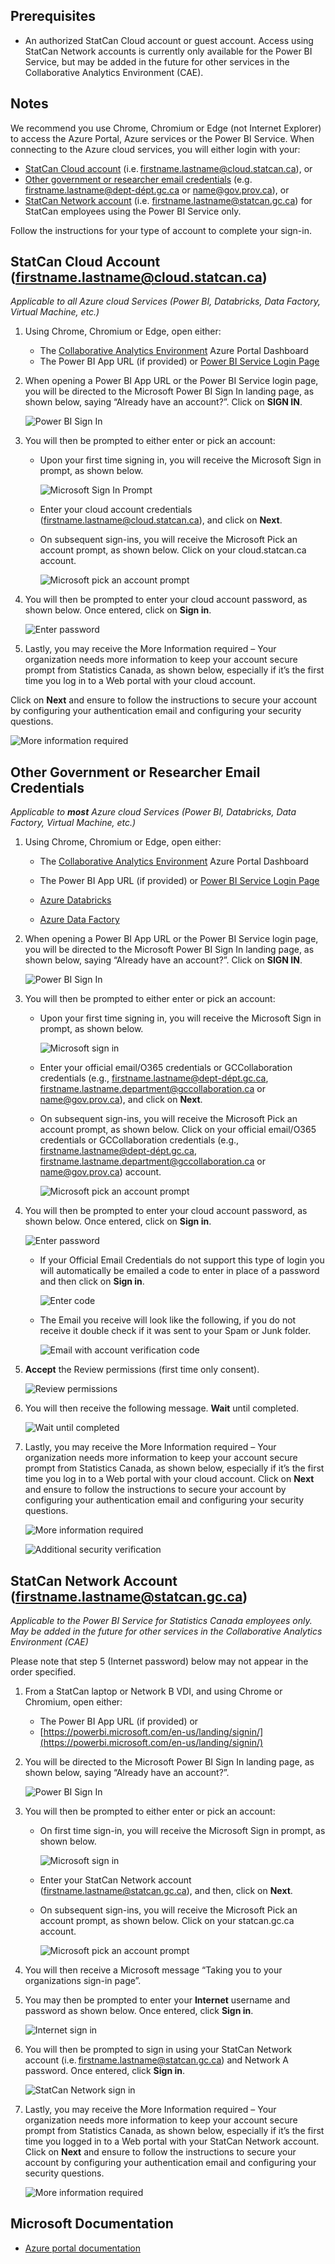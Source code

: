 ## Prerequisites
- An authorized StatCan Cloud account or guest account. Access using StatCan Network accounts is currently only available for the Power BI Service, but may be added in the future for other services in the Collaborative Analytics Environment (CAE).

## Notes 
We recommend you use Chrome, Chromium or Edge (not Internet Explorer) to access the Azure Portal, Azure services or the Power BI Service.
When connecting to the Azure cloud services, you will either login with your:  
- [StatCan Cloud account](#statcan-cloud-account-firstnamelastnamecloudstatcanca) (i.e. firstname.lastname@cloud.statcan.ca), or
- [Other government or researcher email credentials](#other-government-or-researcher-email-credentials) (e.g. firstname.lastname@dept-dépt.gc.ca or name@gov.prov.ca), or
- [StatCan Network account](#statcan-network-account-firstnamelastnamestatcangcca) (i.e. firstname.lastname@statcan.gc.ca) for StatCan employees using the Power BI Service only.  

Follow the instructions for your type of account to complete your sign-in. 

## StatCan Cloud Account (firstname.lastname@cloud.statcan.ca)
*Applicable to all Azure cloud Services (Power BI, Databricks, Data Factory, Virtual Machine, etc.)*

1. Using Chrome, Chromium or Edge, open either:   
    - The [Collaborative Analytics Environment](https://portal.azure.com/#@cloud.statcan.ca/dashboard/arm/subscriptions/d2d3c198-2275-4c7b-bd79-0fc949819c0e/resourcegroups/dashboards/providers/microsoft.portal/dashboards/82e4ac29-4a7f-4ba0-9244-67835193508a) Azure Portal Dashboard
    - The Power BI App URL (if provided) or [Power BI Service Login Page](https://powerbi.microsoft.com/en-us/landing/signin/)  
    
2. When opening a Power BI App URL or the Power BI Service login page, you will be directed to the Microsoft Power BI Sign In landing page, as shown below, saying “Already have an account?”. Click on **SIGN IN**.  

    ![Power BI Sign In](images/PowerBI/image001.png)  

3. You will then be prompted to either enter or pick an account:  

    - Upon your first time signing in, you will receive the Microsoft Sign in prompt, as shown below.  
   
        ![Microsoft Sign In Prompt](images/PowerBI/image007.png)  

    - Enter your cloud account credentials (firstname.lastname@cloud.statcan.ca), and click on **Next**.  

    - On subsequent sign-ins, you will receive the Microsoft Pick an account prompt, as shown below. Click on your cloud.statcan.ca account.  

        ![Microsoft pick an account prompt](images/PowerBI/image008.png)  

4. You will then be prompted to enter your cloud account password, as shown below. Once entered, click on **Sign in**.  

    ![Enter password](images/PowerBI/image009.png)   

5. Lastly, you may receive the More Information required – Your organization needs more information to keep your account secure prompt from Statistics Canada, as shown below, especially if it’s the first time you log in to a Web portal with your cloud account. 

Click on **Next** and ensure to follow the instructions to secure your account by configuring your authentication email and configuring your security questions.  

![More information required](images/PowerBI/image010.png)  
 
## Other Government or Researcher Email Credentials
*Applicable to **most** Azure cloud Services (Power BI, Databricks, Data Factory, Virtual Machine, etc.)*

1. Using Chrome, Chromium or Edge, open either:   

    - The [Collaborative Analytics Environment](https://portal.azure.com/#@cloud.statcan.ca/dashboard/arm/subscriptions/d2d3c198-2275-4c7b-bd79-0fc949819c0e/resourcegroups/dashboards/providers/microsoft.portal/dashboards/82e4ac29-4a7f-4ba0-9244-67835193508a) Azure Portal Dashboard

    - The Power BI App URL (if provided) or [Power BI Service Login Page](https://powerbi.microsoft.com/en-us/landing/signin/)  

    - [Azure Databricks](https://canadacentral.azuredatabricks.net/)  

    - [Azure Data Factory](https://adf.azure.com/)      
    
2. When opening a Power BI App URL or the Power BI Service login page, you will be directed to the Microsoft Power BI Sign In landing page, as shown below, saying “Already have an account?”. Click on **SIGN IN**.  

    ![Power BI Sign In](images/PowerBI/image001.png)  

3. You will then be prompted to either enter or pick an account:   
    - Upon your first time signing in, you will receive the Microsoft Sign in prompt, as shown below.  
   
        ![Microsoft sign in](images/PowerBI/image011.png) 

    - Enter your official email/O365 credentials or GCCollaboration credentials (e.g., firstname.lastname@dept-dépt.gc.ca, firstname.lastname.department@gccollaboration.ca or name@gov.prov.ca), and click on **Next**.  

    - On subsequent sign-ins, you will receive the Microsoft Pick an account prompt, as shown below. Click on your official email/O365 credentials or GCCollaboration credentials (e.g., firstname.lastname@dept-dépt.gc.ca, firstname.lastname.department@gccollaboration.ca or name@gov.prov.ca) account.  

        ![Microsoft pick an account prompt](images/PowerBI/image008.png)  

4. You will then be prompted to enter your cloud account password, as shown below. Once entered, click on **Sign in**.  

    ![Enter password](images/PowerBI/image012.png) 

    - If your Official Email Credentials do not support this type of login you will automatically be emailed a code to enter in place of a password and then click on **Sign in**.
    
        ![Enter code](images/PowerBI/image013.png)  

    - The Email you receive will look like the following, if you do not receive it double check if it was sent to your Spam or Junk folder. 
    
        ![Email with account verification code](images/PowerBI/image014.png)  
   
5. **Accept** the Review permissions (first time only consent).  

    ![Review permissions](images/PowerBI/image015.png) 

6. You will then receive the following message. **Wait** until completed.  

    ![Wait until completed](images/PowerBI/image016.png) 

7. Lastly, you may receive the More Information required – Your organization needs more information to keep your account secure prompt from Statistics Canada, as shown below, especially if it’s the first time you log in to a Web portal with your cloud account. Click on **Next** and ensure to follow the instructions to secure your account by configuring your authentication email and configuring your security questions. 

    ![More information required](images/PowerBI/image017.png)  

    ![Additional security verification](images/PowerBI/image018.png)  

## StatCan Network Account (firstname.lastname@statcan.gc.ca)   
*Applicable to the Power BI Service for Statistics Canada employees only. May be added in the future for other services in the Collaborative Analytics Environment (CAE)*

Please note that step 5 (Internet password) below may not appear in the order specified. 

1. From a StatCan laptop or Network B VDI, and using Chrome or Chromium, open either:   
    - The Power BI App URL (if provided) or  
    - [https://powerbi.microsoft.com/en-us/landing/signin/](https://powerbi.microsoft.com/en-us/landing/signin/)

2. You will be directed to the Microsoft Power BI Sign In landing page, as shown below, saying “Already have an account?”.   

    ![Power BI Sign In](images/PowerBI/image001.png)     

3. You will then be prompted to either enter or pick an account: 

    - On first time sign-in, you will receive the Microsoft Sign in prompt, as shown below.  

        ![Microsoft sign in](images/PowerBI/image002.png)  

    - Enter your StatCan Network account (firstname.lastname@statcan.gc.ca), and then, click on **Next**.  
    
    - On subsequent sign-ins, you will receive the Microsoft Pick an account prompt, as shown below. Click on your statcan.gc.ca account.  

        ![Microsoft pick an account prompt](images/PowerBI/image003.png)  

4. You will then receive a Microsoft message “Taking you to your organizations sign-in page”. 

5. You may then be prompted to enter your **Internet** username and password as shown below. Once entered, click **Sign in**.   

    ![Internet sign in](images/PowerBI/image004.png)  

6. You will then be prompted to sign in using your StatCan Network account (i.e. firstname.lastname@statcan.gc.ca) and Network A password. Once entered, click **Sign in**.   

    ![StatCan Network sign in](images/PowerBI/image005.png)  

7. Lastly, you may receive the More Information required – Your organization needs more information to keep your account secure prompt from Statistics Canada, as shown below, especially if it’s the first time you logged in to a Web portal with your StatCan Network account. Click on **Next** and ensure to follow the instructions to secure your account by configuring your authentication email and configuring your security questions.  

    ![More information required](images/PowerBI/image006.png)   

## Microsoft Documentation
- [Azure portal documentation](https://docs.microsoft.com/en-us/azure/azure-portal/)

 

 

 

 

 


